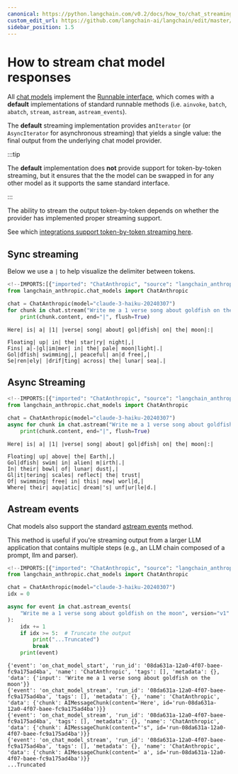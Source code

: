 ```yaml
---
canonical: https://python.langchain.com/v0.2/docs/how_to/chat_streaming/
custom_edit_url: https://github.com/langchain-ai/langchain/edit/master/docs/docs/how_to/chat_streaming.ipynb
sidebar_position: 1.5
---
```


# How to stream chat model responses

All [chat models](https://api.python.langchain.com/en/latest/language_models/langchain_core.language_models.chat_models.BaseChatModel.html) implement the [Runnable interface](https://api.python.langchain.com/en/latest/runnables/langchain_core.runnables.base.Runnable.html#langchain_core.runnables.base.Runnable), which comes with a **default** implementations of standard runnable methods (i.e. `ainvoke`, `batch`, `abatch`, `stream`, `astream`, `astream_events`).

The **default** streaming implementation provides an`Iterator` (or `AsyncIterator` for asynchronous streaming) that yields a single value: the final output from the underlying chat model provider.

:::tip

The **default** implementation does **not** provide support for token-by-token streaming, but it ensures that the the model can be swapped in for any other model as it supports the same standard interface.

:::

The ability to stream the output token-by-token depends on whether the provider has implemented proper streaming support.

See which [integrations support token-by-token streaming here](/docs/integrations/chat/).

## Sync streaming

Below we use a `|` to help visualize the delimiter between tokens.

```python
<!--IMPORTS:[{"imported": "ChatAnthropic", "source": "langchain_anthropic.chat_models", "docs": "https://api.python.langchain.com/en/latest/chat_models/langchain_anthropic.chat_models.ChatAnthropic.html", "title": "How to stream chat model responses"}]-->
from langchain_anthropic.chat_models import ChatAnthropic

chat = ChatAnthropic(model="claude-3-haiku-20240307")
for chunk in chat.stream("Write me a 1 verse song about goldfish on the moon"):
    print(chunk.content, end="|", flush=True)
```
```output
Here| is| a| |1| |verse| song| about| gol|dfish| on| the| moon|:|

Floating| up| in| the| star|ry| night|,|
Fins| a|-|gl|im|mer| in| the| pale| moon|light|.|
Gol|dfish| swimming|,| peaceful| an|d free|,|
Se|ren|ely| |drif|ting| across| the| lunar| sea|.|
```
## Async Streaming

```python
<!--IMPORTS:[{"imported": "ChatAnthropic", "source": "langchain_anthropic.chat_models", "docs": "https://api.python.langchain.com/en/latest/chat_models/langchain_anthropic.chat_models.ChatAnthropic.html", "title": "How to stream chat model responses"}]-->
from langchain_anthropic.chat_models import ChatAnthropic

chat = ChatAnthropic(model="claude-3-haiku-20240307")
async for chunk in chat.astream("Write me a 1 verse song about goldfish on the moon"):
    print(chunk.content, end="|", flush=True)
```
```output
Here| is| a| |1| |verse| song| about| gol|dfish| on| the| moon|:|

Floating| up| above| the| Earth|,|
Gol|dfish| swim| in| alien| m|irth|.|
In| their| bowl| of| lunar| dust|,|
Gl|it|tering| scales| reflect| the| trust|
Of| swimming| free| in| this| new| worl|d,|
Where| their| aqu|atic| dream|'s| unf|ur|le|d.|
```
## Astream events

Chat models also support the standard [astream events](https://api.python.langchain.com/en/latest/runnables/langchain_core.runnables.base.Runnable.html#langchain_core.runnables.base.Runnable.astream_events) method.

This method is useful if you're streaming output from a larger LLM application that contains multiple steps (e.g., an LLM chain composed of a prompt, llm and parser).

```python
<!--IMPORTS:[{"imported": "ChatAnthropic", "source": "langchain_anthropic.chat_models", "docs": "https://api.python.langchain.com/en/latest/chat_models/langchain_anthropic.chat_models.ChatAnthropic.html", "title": "How to stream chat model responses"}]-->
from langchain_anthropic.chat_models import ChatAnthropic

chat = ChatAnthropic(model="claude-3-haiku-20240307")
idx = 0

async for event in chat.astream_events(
    "Write me a 1 verse song about goldfish on the moon", version="v1"
):
    idx += 1
    if idx >= 5:  # Truncate the output
        print("...Truncated")
        break
    print(event)
```
```output
{'event': 'on_chat_model_start', 'run_id': '08da631a-12a0-4f07-baee-fc9a175ad4ba', 'name': 'ChatAnthropic', 'tags': [], 'metadata': {}, 'data': {'input': 'Write me a 1 verse song about goldfish on the moon'}}
{'event': 'on_chat_model_stream', 'run_id': '08da631a-12a0-4f07-baee-fc9a175ad4ba', 'tags': [], 'metadata': {}, 'name': 'ChatAnthropic', 'data': {'chunk': AIMessageChunk(content='Here', id='run-08da631a-12a0-4f07-baee-fc9a175ad4ba')}}
{'event': 'on_chat_model_stream', 'run_id': '08da631a-12a0-4f07-baee-fc9a175ad4ba', 'tags': [], 'metadata': {}, 'name': 'ChatAnthropic', 'data': {'chunk': AIMessageChunk(content="'s", id='run-08da631a-12a0-4f07-baee-fc9a175ad4ba')}}
{'event': 'on_chat_model_stream', 'run_id': '08da631a-12a0-4f07-baee-fc9a175ad4ba', 'tags': [], 'metadata': {}, 'name': 'ChatAnthropic', 'data': {'chunk': AIMessageChunk(content=' a', id='run-08da631a-12a0-4f07-baee-fc9a175ad4ba')}}
...Truncated
```